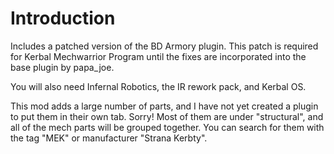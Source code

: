# Introduction

Includes a patched version of the BD Armory plugin. This patch is required for Kerbal Mechwarrior Program until
the fixes are incorporated into the base plugin by papa_joe.

You will also need Infernal Robotics, the IR rework pack, and Kerbal OS.

This mod adds a large number of parts, and I have not yet created a plugin to put them in their own tab. Sorry! Most of them 
are under "structural", and all of the mech parts will be grouped together. You can search for them with the tag "MEK" or
manufacturer "Strana Kerbty".
